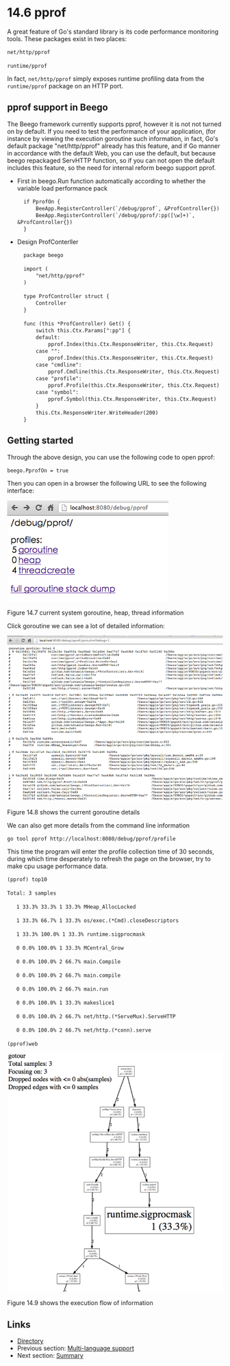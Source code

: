 # 14.6 pprof

A great feature of Go's standard library is its code performance monitoring tools. These packages exist in two places:

	net/http/pprof
	
	runtime/pprof

In fact, `net/http/pprof` simply exposes runtime profiling data from the `runtime/pprof` package on an HTTP port. 

## pprof support in Beego 

The Beego framework currently supports pprof, however it is not not turned on by default. If you need to test the performance of your application, (for instance by viewing the execution goroutine such information, in fact, Go's default package "net/http/pprof" already has this feature, and if Go manner in accordance with the default Web, you can use the default, but because beego repackaged ServHTTP function, so if you can not open the default includes this feature, so the need for internal reform beego support pprof.

- First in beego.Run function automatically according to whether the variable load performance pack

		if PprofOn {
			BeeApp.RegisterController(`/debug/pprof`, &ProfController{})
			BeeApp.RegisterController(`/debug/pprof/:pp([\w]+)`, &ProfController{})
		}

- Design ProfConterller

		package beego

		import (
			"net/http/pprof"
		)
		
		type ProfController struct {
			Controller
		}
		
		func (this *ProfController) Get() {
			switch this.Ctx.Params[":pp"] {
			default:
				pprof.Index(this.Ctx.ResponseWriter, this.Ctx.Request)
			case "":
				pprof.Index(this.Ctx.ResponseWriter, this.Ctx.Request)
			case "cmdline":
				pprof.Cmdline(this.Ctx.ResponseWriter, this.Ctx.Request)
			case "profile":
				pprof.Profile(this.Ctx.ResponseWriter, this.Ctx.Request)
			case "symbol":
				pprof.Symbol(this.Ctx.ResponseWriter, this.Ctx.Request)
			}
			this.Ctx.ResponseWriter.WriteHeader(200)
		}


## Getting started

Through the above design, you can use the following code to open pprof:

	beego.PprofOn = true

Then you can open in a browser the following URL to see the following interface:

![](images/14.6.pprof.png?raw=true)

Figure 14.7 current system goroutine, heap, thread information

Click goroutine we can see a lot of detailed information:

![](images/14.6.pprof2.png?raw=true)

Figure 14.8 shows the current goroutine details

We can also get more details from the command line information

	go tool pprof http://localhost:8080/debug/pprof/profile
	
This time the program will enter the profile collection time of 30 seconds, during which time desperately to refresh the page on the browser, try to make cpu usage performance data.

	(pprof) top10

	Total: 3 samples

       1 33.3% 33.3% 1 33.3% MHeap_AllocLocked

       1 33.3% 66.7% 1 33.3% os/exec.(*Cmd).closeDescriptors

       1 33.3% 100.0% 1 33.3% runtime.sigprocmask

       0 0.0% 100.0% 1 33.3% MCentral_Grow

       0 0.0% 100.0% 2 66.7% main.Compile

       0 0.0% 100.0% 2 66.7% main.compile

       0 0.0% 100.0% 2 66.7% main.run

       0 0.0% 100.0% 1 33.3% makeslice1

       0 0.0% 100.0% 2 66.7% net/http.(*ServeMux).ServeHTTP

       0 0.0% 100.0% 2 66.7% net/http.(*conn).serve	

	(pprof)web
	
![](images/14.6.pprof3.png?raw=true)

Figure 14.9 shows the execution flow of information

## Links

- [Directory](preface.md)
- Previous section: [Multi-language support](14.5.md)
- Next section: [Summary](14.7.md)

